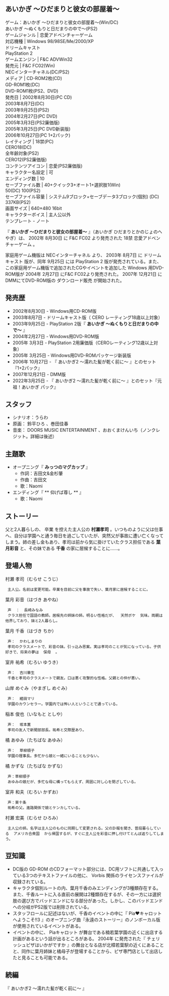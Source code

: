 あいかぎ 〜ひだまりと彼女の部屋着〜  
---  
ゲーム：あいかぎ 〜ひだまりと彼女の部屋着〜(Win/DC)  
あいかぎ 〜ぬくもりと日だまりの中で〜(PS2)  
ゲームジャンル  |  恋愛アドベンチャーゲーム   
対応機種  |  Windows 98/98SE/Me/2000/XP   
ドリームキャスト  
PlayStation 2  
ゲームエンジン  |  F&C ADVWin32   
発売元  |  F&C FC02(Win)   
NECインターチャネル(DC/PS2)  
メディア  |  CD-ROM2枚(CD)   
GD-ROM1枚(DC)  
DVD-ROM1枚(PS2、DVD)  
発売日  |  2002年8月30日(PC CD)   
2003年8月7日(DC)  
2003年9月25日(PS2)  
2004年2月27日(PC DVD)  
2005年3月3日(PS2廉価版)  
2005年3月25日(PC DVD新装版)  
2006年10月27日(PC 1+2パック)  
レイティング  |  18禁(PC)   
CERO18(DC)  
全年齢対象(PS2)  
CERO12(PS2廉価版)  
コンテンツアイコン  |  恋愛(PS2廉価版)   
キャラクター名設定  |  可   
エンディング数  |  10   
セーブファイル数  |  40+クイック3+オート1+選択肢1(Win)   
50(DC) 100(PS2)  
セーブファイル容量  |  システム9ブロック+セーブデータ3ブロック(個別) (DC)   
337KB(PS2)  
画面サイズ  |  640×480 16bit   
キャラクターボイス  |  主人公以外   
テンプレート  \-  ノート  
  
『 **あいかぎ 〜ひだまりと彼女の部屋着〜** 』（あいかぎ ひだまりとかのじょのへやぎ）は、  2002年  8月30日  に  F&C FC02
より発売された  18禁  恋愛アドベンチャーゲーム  。

家庭用ゲーム機版は  NECインターチャネル  より、  2003年  8月7日  に  ドリームキャスト  版が、同年  9月25日  には
PlayStation 2  版が発売されている。また、この家庭用ゲーム機版で追加されたCGやイベントを追加した  Windows  用DVD-ROM版が
2004年  2月27日  にF&C FC02より発売された。  2007年  12月21日  にDMMにてDVD-ROM版の  ダウンロード販売
が開始された。

##  発売歴  

  * 2002年8月30日 - Windows用CD-ROM版 
  * 2003年8月7日 - ドリームキャスト版（  CERO  レーティング18歳以上対象） 
  * 2003年9月25日 - PlayStation 2版『 **あいかぎ 〜ぬくもりと日だまりの中で〜** 』 
  * 2004年2月27日 - Windows用DVD-ROM版 
  * 2005年  3月3日  \- PlayStation 2用廉価版（CEROレーティング12歳以上対象） 
  * 2005年  3月25日  \- Windows用DVD-ROMパッケージ新装版 
  * 2006年  10月27日  \- 『  あいかぎ2 〜濡れた髪が乾く前に〜  』とのセット『1+2パック』 
  * 2007年12月21日 - DMM版 
  * 2022年3月25日 - 『  あいかぎ2 〜濡れた髪が乾く前に〜  』とのセット『元祖！あいかぎ パック』 

##  スタッフ  

  * シナリオ：うらわ 
  * 原画：  鈴平ひろ  、巻田佳春 
  * 音楽：  DOORS MUSIC ENTERTAINMENT  、おおくまけんいち（ノンクレジット。詳細は後述） 

##  主題歌  

  * オープニング『 **みっつのマグカップ** 』 
    * 作詞：吉田文&金杉肇 
    * 作曲：吉田文 
    * 歌：Naomi 
  * エンディング『 ** 仰げば尊し  ** 』 
    * 歌：Naomi 

##  ストーリー  

父と2人暮らしの、  卒業  を控えた主人公の **村瀬孝司**
。いつものように父は仕事へ、自分は学園へと通う毎日を過ごしていたが、突然父が事故に遭い亡くなってしまう。姉の差し金もあり、孝司は前から気に掛けていたクラス担任である
**葉月彩音** と、その妹である **千香** の家に居候することに……。

##  登場人物  

村瀬 孝司（むらせ こうじ）

     主人公。名前は変更可能。卒業を目前に父を事故で失い、葉月家に居候することに。 
葉月 彩音（はづき あやね）

     声  ：  長崎みなみ 
     クラス担任で国語の教師。居候先の姉妹の姉。明るい性格だが、  天然ボケ  気味。両親は他界しており、妹と2人暮らし。 
葉月 千香（はづき ちか）

     声：  かわしまりの 
     孝司のクラスメートで、彩音の妹。引っ込み思案。実は孝司のことが気になっている。子供好きで、将来の夢は  保母  。 
室井 祐希（むろい ゆうき）

     声：  吉川華生 
     千香と孝司のクラスメートで親友。口は悪く攻撃的な性格。父親との仲が悪い。 
山岸 めぐみ（やまぎし めぐみ）

     声：  緒田マリ 
     学園のカウンセラー。学園内では怖い人ということで通っている。 
稲本 俊也（いなもと としや）

     声：  坂本薫 
     孝司の友人で新聞部部長。祐希と交際歴あり。 
橘 あゆみ（たちばな あゆみ）

     声：  草柳順子 
     学園の理事長。多忙から娘と一緒にいることも少ない。 
橘 かずな（たちばな かずな）

     声：草柳順子 
     あゆみの娘だが、多忙な母に構ってもらえず、周囲に対し心を閉ざしている。 
室井 和夫（むろい かずお）

     声：東十条 
     祐希の父。進路関係で娘とケンカしている。 
村瀬 宏美（むらせ ひろみ）

     主人公の姉。名字は主人公のものに同期して変更される。父の訃報を聞き、普段暮らしている  アメリカ合衆国  から帰国するが、すぐに主人公を彩音に押し付けてとんぼ返りしてしまう。 

##  豆知識  

  * DC版の  GD-ROM  のCDフォーマット部分には、DC用ソフトに共通して入っている3つのテキストファイルの他に、  Vorbis  関係のライセンスファイルが収録されている。 
  * キャラクタ個別ルートの内、葉月千香のみエンディングが3種類存在する。また、千香ルートに入る直前の展開は2種類存在するが、その一方には選択肢の選び方でバッドエンドになる部分があった。しかし、このバッドエンドへの分岐がPS2版では削除されている。 
  * スタッフロールに記述はないが、千香のイベントの中に『  Pia♥キャロットへようこそ!!3  』のオープニング曲『永遠のストーリー』のノンボーカル版が使用されているイベントがある。 
  * イベントの中に、  Piaキャロット  が舞台である楠若葉学園の近くに出店する計画があるという話が出るところがある。  2004年  に発売された『  チェリッシュピザはいかがですか  』の舞台となる店が北樟若葉駅の近くにあることと、同作に葉月姉妹と橘母子が登場することから、ピザ専門店として出店したと見ることも可能である。 

##  続編  

『  あいかぎ2 〜濡れた髪が乾く前に〜  』

